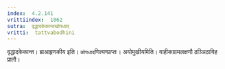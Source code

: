 ```yaml
---
index:  4.2.141
vrittiindex:  1062
sutra:  वृद्धादकेकान्तखोपधात्
vritti:  tattvabodhini 
---
```


वृद्धादकेकान्त। ब्राआहृणकीय इति। `कोपधाद`णित्यण्प्राप्तः। अयोमुखीयमिति। वाहीकग्रामलक्षणौ ठञ्ञिठाविह प्रातौ।

